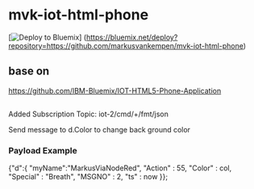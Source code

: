 # mvk-iot-html-phone

[![Deploy to Bluemix](https://bluemix.net/deploy/button.png)]
(https://bluemix.net/deploy?repository=https://github.com/markusvankempen/mvk-iot-html-phone)

## base  on
https://github.com/IBM-Bluemix/IOT-HTML5-Phone-Application
##

Added Subscription Topic: iot-2/cmd/+/fmt/json

Send message to d.Color to change back ground color

### Payload Example
{"d":{
    "myName":"MarkusViaNodeRed",
    "Action" : 55,
    "Color" : col,
    "Special"  : "Breath",
    "MSGNO" : 2,
    "ts" : now
    }};
